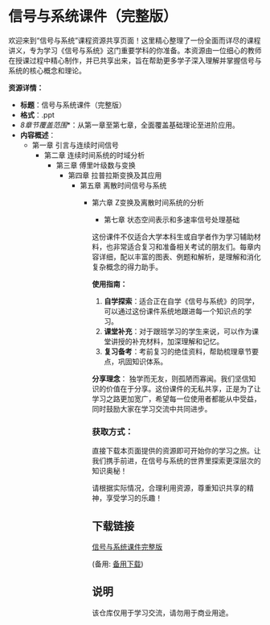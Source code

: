 # 信号与系统课件（完整版）

欢迎来到“信号与系统”课程资源共享页面！这里精心整理了一份全面而详尽的课程讲义，专为学习《信号与系统》这门重要学科的你准备。本资源由一位细心的教师在授课过程中精心制作，并已共享出来，旨在帮助更多学子深入理解并掌握信号与系统的核心概念和理论。

**资源详情：**
- **标题**：信号与系统课件（完整版）
- **格式**：.ppt
- *8章节覆盖范围**：从第一章至第七章，全面覆盖基础理论至进阶应用。
- **内容概述**：
  - 第一章 引言与连续时间信号
    - 第二章 连续时间系统的时域分析
      - 第三章 傅里叶级数与变换
        - 第四章 拉普拉斯变换及其应用
          - 第五章 离散时间信号与系统
            - 第六章 Z变换及离散时间系统的分析
              - 第七章 状态空间表示和多速率信号处理基础

              这份课件不仅适合大学本科生或自学者作为学习辅助材料，也非常适合复习和准备相关考试的朋友们。每章内容详细，配以丰富的图表、例题和解析，是理解和消化复杂概念的得力助手。

              **使用指南：**
              1. **自学探索**：适合正在自学《信号与系统》的同学，可以通过这份课件系统地跟进每一个知识点的学习。
              2. **课堂补充**：对于跟班学习的学生来说，可以作为课堂讲授的补充材料，加深理解和记忆。
              3. **复习备考**：考前复习的绝佳资料，帮助梳理章节要点，巩固知识体系。

              **分享理念**：
              独学而无友，则孤陋而寡闻。我们坚信知识的价值在于分享。这份课件的无私共享，正是为了让学习之路更加宽广，希望每一位使用者都能从中受益，同时鼓励大家在学习交流中共同进步。

              ### 获取方式：
              直接下载本页面提供的资源即可开始你的学习之旅。让我们携手前进，在信号与系统的世界里探索更深层次的知识奥秘！

              请根据实际情况，合理利用资源，尊重知识共享的精神，享受学习的乐趣！

              ## 下载链接
              [信号与系统课件完整版](https://pan.quark.cn/s/0b92cfbb83a3) 

              (备用: [备用下载](https://pan.baidu.com/s/1CDeyzhdC6VaH5_qYNG7WiA?pwd=1234))

              ## 说明

              该仓库仅用于学习交流，请勿用于商业用途。
